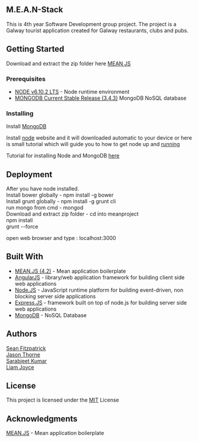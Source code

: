 ## M.E.A.N-Stack

This is 4th year Software Development group project. The project is a Galway tourist application created for Galway restaurants, clubs and pubs.


## Getting Started

Download and extract the zip folder here [MEAN JS](https://github.com/seanJosephFitzpatrick/M.E.A.N-Stack/archive/master.zip)

### Prerequisites

* [NODE v6.10.2 LTS](https://nodejs.org/en/) - Node runtime environment
* [MONGODB Current Stable Release (3.4.3)](https://www.mongodb.com/download-center#community) MongoDB NoSQL database 

### Installing

Install [MongoDB](https://www.mongodb.com/collateral/mongodb-3-4-whats-new?jmp=search&utm_source=google&utm_campaign=EMEA_UK-IE_MongoDB%20to%20Corp/Ent_Brand_Alpha_FM&utm_keyword=mongodb&utm_device=c&utm_network=g&utm_medium=cpc&utm_creative=165404902047&utm_matchtype=e&_bt=165404902047&_bk=mongodb&_bm=e&_bn=g&gclid=CKyCgcn--NECFW6x7QodofwFWw)

Install [node](https://nodejs.org/en/) website and it will downloaded automatic to your device or here is small tutorial which will guide you to how to get node up and [running](https://www.youtube.com/watch?v=8ODS6RM6x7g)          

Tutorial for installing Node and MongoDB [here](https://www.youtube.com/watch?v=tlntE8fe6u4)


## Deployment

After you have node installed.            
Install bower globally - npm install -g bower                
Install grunt globally - npm install -g grunt cli                   
run mongo from cmd - mongod                  
Download and extract zip folder - cd into meanproject                  
npm install           
grunt --force               

open web browser and type : localhost:3000              

## Built With

* [MEAN.JS (4.2)](https://meanjs.org/) - Mean application boilerplate                 
* [AngularJS](https://angularjs.org/) - library/web application framework for building client side web applications                       
* [Node.JS](https://nodejs.org/en/) - JavaScript runtime platform for building event-driven, non blocking server side applications              
* [Express.JS](http://expressjs.com/) - framework built on top of node.js for building server side web applications
* [MongoDB](https://www.mongodb.com/collateral/mongodb-3-4-whats-new?jmp=search&utm_source=google&utm_campaign=EMEA_UK-IE_MongoDB%20to%20Corp/Ent_Brand_Alpha_FM&utm_keyword=mongodb&utm_device=c&utm_network=g&utm_medium=cpc&utm_creative=165404902047&utm_matchtype=e&_bt=165404902047&_bk=mongodb&_bm=e&_bn=g&gclid=CKyCgcn--NECFW6x7QodofwFWw) - NoSQL Database                  



## Authors

[Sean Fitzpatrick](https://github.com/seanJosephFitzpatrick)           
[Jason Thorne](https://github.com/jasonthorne)                   
[Sarabjeet Kumar](https://github.com/sarbjeetkumar)                       
[Liam Joyce](https://github.com/Tangler203)                             



## License

This project is licensed under the [MIT](https://github.com/seanJosephFitzpatrick/M.E.A.N-Stack/blob/boiler/LICENSE) License

## Acknowledgments

[MEAN.JS](https://meanjs.org/) - Mean application boilerplate 


